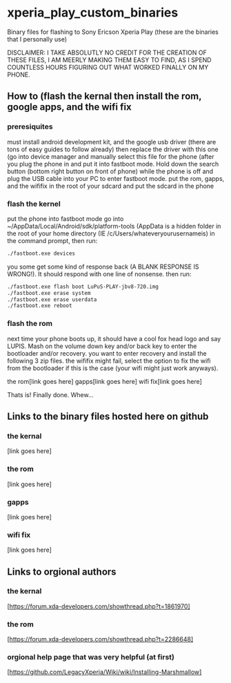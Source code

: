 # xperia_play_custom_binaries
Binary files for flashing to Sony Ericson Xperia Play (these are the binaries that I personally use)

DISCLAIMER: I TAKE ABSOLUTLY NO CREDIT FOR THE CREATION OF THESE FILES, I AM MEERLY MAKING THEM EASY TO FIND, AS I SPEND COUNTLESS HOURS FIGURING OUT WHAT WORKED FINALLY ON MY PHONE.

## How to (flash the kernal then install the rom, google apps, and the wifi fix
### preresiquites
must install android development kit, and the google usb driver (there are tons of easy guides to follow already)
then replace the driver with this one (go into device manager and manually select this file for the phone (after you plug the phone in and put it into fastboot mode.  Hold down the search button (bottom right button on front of phone) while the phone is off and plug the USB cable into your PC to enter fastboot mode.
put the rom, gapps, and the wififix in the root of your sdcard and put the sdcard in the phone

### flash the kernel
put the phone into fastboot mode
go into ~/AppData/Local/Android/sdk/platform-tools (AppData is a hidden folder in the root of your home directory (IE /c/Users/whateveryourusernameis) in the command prompt, then run:

```bash
./fastboot.exe devices
```
you some get some kind of response back (A BLANK RESPONSE IS WRONG!).  It should respond with one line of nonsense.
then run:

```bash
./fastboot.exe flash boot LuPuS-PLAY-jbv8-720.img
./fastboot.exe erase system
./fastboot.exe erase userdata
./fastboot.exe reboot
```

### flash the rom
next time your phone boots up, it should have a cool fox head logo and say LUPIS.  Mash on the volume down key and/or back key to enter the bootloader and/or recovery.  you want to enter recovery and install the following 3 zip files.  the wififix might fail, select the option to fix the wifi from the bootloader if this is the case (your wifi might just work anyways).

the rom[link goes here]
gapps[link goes here]
wifi fix[link goes here]

Thats is!  Finally done.  Whew...


## Links to the binary files hosted here on github
### the kernal
[link goes here]

### the rom
[link goes here]

### gapps
[link goes here]

### wifi fix
[link goes here]

## Links to orgional authors
### the kernal
[https://forum.xda-developers.com/showthread.php?t=1861970]
### the rom
[https://forum.xda-developers.com/showthread.php?t=2286648]
### orgional help page that was very helpful (at first)
[https://github.com/LegacyXperia/Wiki/wiki/Installing-Marshmallow]

